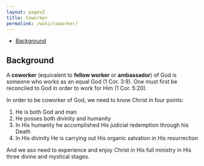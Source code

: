 ```yaml
---
layout: pagev2
title: Coworker
permalink: /wiki/coworker/
---
```

- [Background](#background)

## Background

A **coworker** (equivalent to **fellow worker** or **ambassador**) of God is someone who works as an equal God (1 Cor. 3:9). One must first be reconciled to God in order to work for Him (1 Cor. 5:20).

In order to be coworker of God, we need to know Christ in four points:

1. He is both God and man
2. He posses both divinity and humanity
3. In His humanity he accomplished His judicial redemption through his Death
4. In His divinity He is carrying out His organic salvation in His resurrection

And we aso need to experience and enjoy Christ in His full ministry in His three divine and mystical stages.
